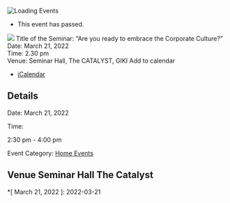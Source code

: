 ![Loading Events](https://giki.edu.pk/event/are-you-ready-to-embrace-the-corporate-culture/)
  * This event has passed.


![](https://giki.edu.pk/wp-content/uploads/2022/03/Seminar.png)
Title of the Seminar: “Are you ready to embrace the Corporate Culture?”  
Date: March 21, 2022  
Time: 2.30 pm  
Venue: Seminar Hall, The CATALYST, GIKI
Add to calendar 
  * [ iCalendar ](webcal://giki.edu.pk/event/are-you-ready-to-embrace-the-corporate-culture/?ical=1)


##  Details  

Date: 
     March 21, 2022  

Time: 
    
2:30 pm - 4:00 pm  

Event Category:
    [Home Events](https://giki.edu.pk/events/category/home_events/)
##  Venue       Seminar Hall The Catalyst 
  *[ March 21, 2022 ]: 2022-03-21
